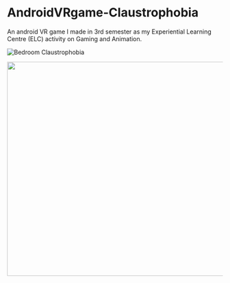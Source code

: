 # AndroidVRgame-Claustrophobia
An android VR game I made in 3rd semester as my Experiential Learning Centre (ELC) activity on Gaming and Animation.  


![Bedroom Claustrophobia](https://user-images.githubusercontent.com/98866395/153906256-6fd6db38-c151-48bb-aa3d-a139b9c176ba.gif)

<img src="https://user-images.githubusercontent.com/98866395/153906256-6fd6db38-c151-48bb-aa3d-a139b9c176ba.gif" width="1600" height="500"/>
